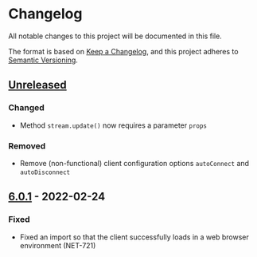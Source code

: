 # Changelog
All notable changes to this project will be documented in this file.

The format is based on [Keep a Changelog](https://keepachangelog.com/en/1.0.0/),
and this project adheres to [Semantic Versioning](https://semver.org/spec/v2.0.0.html).

## [Unreleased]

### Changed 

- Method `stream.update()` now requires a parameter `props`

### Removed
- Remove (non-functional) client configuration options `autoConnect` and `autoDisconnect`

## [6.0.1] - 2022-02-24

### Fixed
- Fixed an import so that the client successfully loads in a web browser environment (NET-721)

[Unreleased]: https://github.com/streamr-dev/network-monorepo/compare/client/v6.0.1...HEAD
[6.0.1]: https://github.com/streamr-dev/network-monorepo/compare/client/v6.0.0...client/v6.0.1
